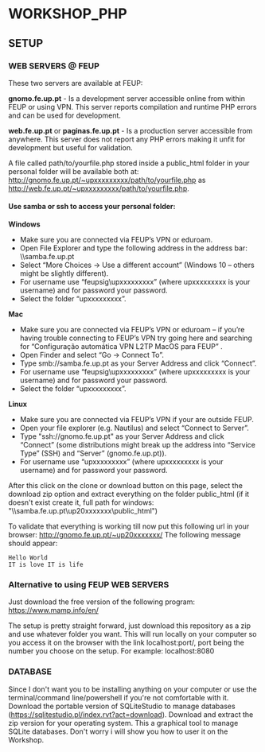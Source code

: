 # WORKSHOP_PHP

## SETUP

### WEB SERVERS @ FEUP
These two servers are available at FEUP:

**gnomo.fe.up.pt** - Is a development server accessible online from within FEUP or using VPN. This server reports compilation and runtime PHP errors and can be used for development.

**web.fe.up.pt** or **paginas.fe.up.pt** - Is a production server accessible from anywhere. This server does not report any PHP errors making it unfit for development but useful for validation.

A file called path/to/yourfile.php stored inside a public_html folder in your personal folder will be available both at: http://gnomo.fe.up.pt/~upxxxxxxxxx/path/to/yourfile.php as http://web.fe.up.pt/~upxxxxxxxxx/path/to/yourfile.php.

#### Use samba or ssh to access your personal folder:

**Windows**
* Make sure you are connected via FEUP’s VPN or eduroam.
* Open File Explorer and type the following address in the address bar: \\\\samba.fe.up.pt
* Select “More Choices → Use a different account” (Windows 10 – others might be slightly different).
* For username use “feupsig\\upxxxxxxxxx” (where upxxxxxxxxx is your username) and for password your password.
* Select the folder “upxxxxxxxxx”.

**Mac**
* Make sure you are connected via FEUP’s VPN or eduroam – if you’re having trouble connecting to FEUP’s VPN try going here and searching for “Configuração automática VPN L2TP MacOS para FEUP” .
* Open Finder and select “Go → Connect To”.
* Type smb://samba.fe.up.pt as your Server Address and click “Connect”.
* For username use “feupsig\\upxxxxxxxxx” (where upxxxxxxxxx is your username) and for password your password.
* Select the folder “upxxxxxxxxx”.

**Linux** 
* Make sure you are connected via FEUP’s VPN if your are outside FEUP.
* Open your file explorer (e.g. Nautilus) and select “Connect to Server”.
* Type "ssh://gnomo.fe.up.pt" as your Server Address and click “Connect” (some distributions might break up the address into “Service Type” (SSH) and “Server” (gnomo.fe.up.pt)).
* For username use “upxxxxxxxxx” (where upxxxxxxxxx is your username) and for password your password.

After this click on the clone or download button on this page, select the download zip option and extract everything on the folder public_html (if it doesn't exist create it, full path for windows: "\\\\samba.fe.up.pt\\up20xxxxxxx\\public_html")

To validate that everything is working till now put this following url in your browser: http://gnomo.fe.up.pt/~up20xxxxxxx/
The following message should appear: 

```
Hello World 
IT is love IT is life
```

### Alternative to using FEUP WEB SERVERS
Just download the free version of the following program: https://www.mamp.info/en/

The setup is pretty straight forward, just download this repository as a zip and use whatever folder you want. This will run locally on your computer so you access it on the browser with the link localhost:port/, port being the number you choose on the setup. For example: localhost:8080

### DATABASE
Since I don't want you to be installing anything on your computer or use the terminal/command line/powershell if you're not comfortable with it. Download the portable version of SQLiteStudio to manage databases (https://sqlitestudio.pl/index.rvt?act=download). Download and extract the zip version for your operating system. 
This a graphical tool to manage SQLite databases. Don't worry i will show you how to user it on the Workshop.




